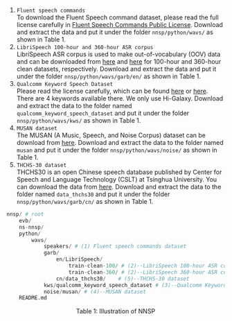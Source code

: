1. `Fluent speech commands` \
To download the Fluent Speech command dataset, please read the full license carefully in [Fluent Speech Commands Public License](https://fluent.ai/wp-content/uploads/2021/04/Fluent_Speech_Commands_Public_License.pdf). Download and extract the data and put it under the folder `nnsp/python/wavs/` as shown in Table 1.
1. `LibriSpeech 100-hour and 360-hour ASR corpus` \
LibriSpeech ASR corpus is used to make out-of-vocabulary (OOV) data and can be downloaded from [here](https://www.openslr.org/resources/12/train-clean-100.tar.gz) and [here](https://www.openslr.org/resources/12/train-clean-360.tar.gz) for 100-hour and 360-hour clean datasets, respectively.
Download and extract the data and put it under the folder `nnsp/python/wavs/garb/en/` as shown in Table 1.
1. `Qualcomm Keyword Speech Dataset` \
Please read the license carefully, which can be found [here](./LICENSE.pdf) or [here](
https://developer.qualcomm.com/project/keyword-speech-dataset). There are 4 keywords available there. We only use Hi-Galaxy. Download and extract the data to the folder named `qualcomm_keyword_speech_dataset` and put it under the folder `nnsp/python/wavs/kws/` as shown in Table 1.
1. `MUSAN dataset` \
The MUSAN (A Music, Speech, and Noise Corpus) dataset can be download from [here](
http://www.openslr.org/17/). 
Download and extract the data to the folder named `musan` and put it under the folder `nnsp/python/wavs/noise/` as shown in Table 1.
1. `THCHS-30 dataset` \
THCHS30 is an open Chinese speech database published by Center for Speech and Language Technology (CSLT) at Tsinghua University. You can download the data from [here](
https://www.openslr.org/resources/18/data_thchs30.tgz).
Download and extract the data to the folder named `data_thchs30` and put it under the folder `nnsp/python/wavs/garb/cn/` as shown in Table 1.
```py
nnsp/ # root 
    evb/ 
    ns-nnsp/  
    python/   
        wavs/
            speakers/ # (1) Fluent speech commands dataset 
            garb/
                en/LibriSpeech/
                    train-clean-100/ # (2)--LibriSpeech 100-hour ASR corpus
                    train-clean-360/ # (2)--LibriSpeech 360-hour ASR corpus
                cn/data_thchs30/    # (5)--THCHS-30 dataset
            kws/qualcomm_keyword_speech_dataset # (3)--Qualcomm Keyword Speech Dataset
            noise/musan/ # (4)--MUSAN dataset
    README.md 
```
<p align="center">
  Table 1: Illustration of NNSP
</p>
